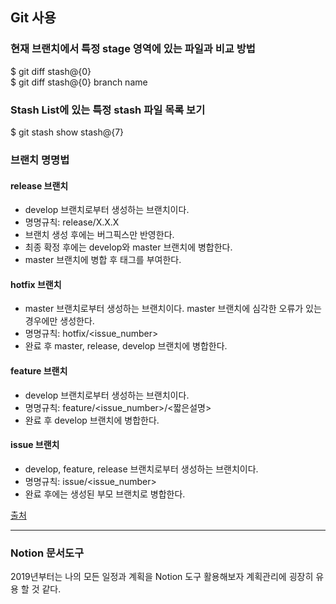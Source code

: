 ## Git 사용

### 현재 브랜치에서 특정 stage 영역에 있는 파일과 비교 방법
$ git diff stash@{0}  
$ git diff stash@{0} branch name

### Stash List에 있는 특정 stash 파일 목록 보기
$ git stash show stash@{7}


### 브랜치 명명법 

#### release 브랜치
- develop 브랜치로부터 생성하는 브랜치이다. 
- 명명규칙: release/X.X.X
- 브랜치 생성 후에는 버그픽스만 반영한다. 
- 최종 확정 후에는 develop와 master 브랜치에 병합한다. 
- master 브랜치에 병합 후 태그를 부여한다. 

#### hotfix 브랜치
- master 브랜치로부터 생성하는 브랜치이다. master 브랜치에 심각한 오류가 있는 경우에만 생성한다. 
- 명명규칙: hotfix/<issue_number>
- 완료 후 master, release, develop 브랜치에 병합한다. 

#### feature 브랜치
- develop 브랜치로부터 생성하는 브랜치이다. 
- 명명규칙: feature/<issue_number>/<짧은설명> 
- 완료 후 develop 브랜치에 병합한다. 

#### issue 브랜치
- develop, feature, release 브랜치로부터 생성하는 브랜치이다. 
- 명명규칙: issue/<issue_number>
- 완료 후에는 생성된 부모 브랜치로 병합한다. 

[출처](http://rumblefish.tistory.com/65)





****
### Notion 문서도구
2019년부터는 나의 모든 일정과 계획을 Notion 도구 활용해보자 계획관리에 굉장히 유용 할 것 같다.
